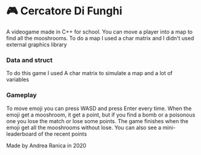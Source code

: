 <!--#-->
<h1>🎮 Cercatore Di Funghi</h1>
A videogame made in C++ for school. You can move a player into a map to find all the mooshrooms. To do a map I used a char matrix and I didn't used external graphics library
 
<!--<ol></ol>re--(anytime you close the program it willOi  -->
 
<h3>Data and struct</h3>
To do this game I used A char matrix to simulate a map and a lot of variables

<h3>Gameplay</h3>
To move emoji you can press WASD and press Enter every time. When the emoji get a mooshroom, it get a point, but if you find a bomb or a poisonous one you lose the match or lose some points. The game finishes when the emoji get all the mooshrooms without lose. You can also see a mini-leaderboard of the recent points 

Made by Andrea Ranica in 2020
